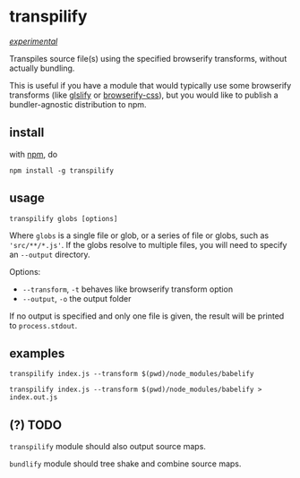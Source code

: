 # transpilify

[*experimental*](https://github.com/tristanls/stability-index#stability-1---experimental)

Transpiles source file(s) using the specified browserify transforms, without actually bundling.

This is useful if you have a module that would typically use some browserify transforms (like [glslify](https://www.npmjs.com/package/glslify) or [browserify-css](https://www.npmjs.com/package/browserify-css)), but you would like to publish a bundler-agnostic distribution to npm.

## install

with [npm](https://www.npmjs.com), do

```shell
npm install -g transpilify
```

## usage

```shell
transpilify globs [options]
```

Where `globs` is a single file or glob, or a series of file or globs, such as `'src/**/*.js'`. If the globs resolve to multiple files, you will need to specify an `--output` directory.

Options:

- `--transform`, `-t` behaves like browserify transform option
- `--output`, `-o` the output folder

If no output is specified and only one file is given, the result will be printed to `process.stdout`.

## examples

```shell
transpilify index.js --transform $(pwd)/node_modules/babelify
```

```shell
transpilify index.js --transform $(pwd)/node_modules/babelify > index.out.js
```

## (?) TODO

`transpilify` module should also output source maps.

`bundlify` module should tree shake and combine source maps.
